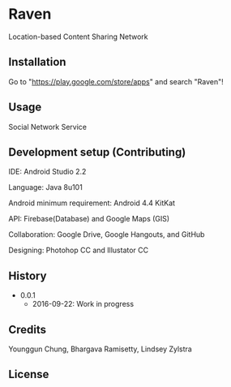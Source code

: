 # Raven

Location-based Content Sharing Network

## Installation

Go to "https://play.google.com/store/apps" and search "Raven"!

## Usage

Social Network Service

## Development setup (Contributing)

IDE: Android Studio 2.2

Language: Java 8u101

Android minimum requirement: Android 4.4 KitKat

API: Firebase(Database) and Google Maps (GIS)

Collaboration: Google Drive, Google Hangouts, and GitHub

Designing: Photohop CC and Illustator CC

## History

* 0.0.1
  * 2016-09-22: Work in progress

## Credits

Younggun Chung, Bhargava Ramisetty, Lindsey Zylstra

## License


